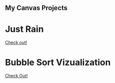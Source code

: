 ## My Canvas Projects

# Just Rain
[Check out!](https://wasixxd.github.io/CanvasProjects/JustRain/index.html)



# Bubble Sort Vizualization

[Check Out!](https://wasixxd.github.io/CanvasProjects/BubbleSort/index.html)
